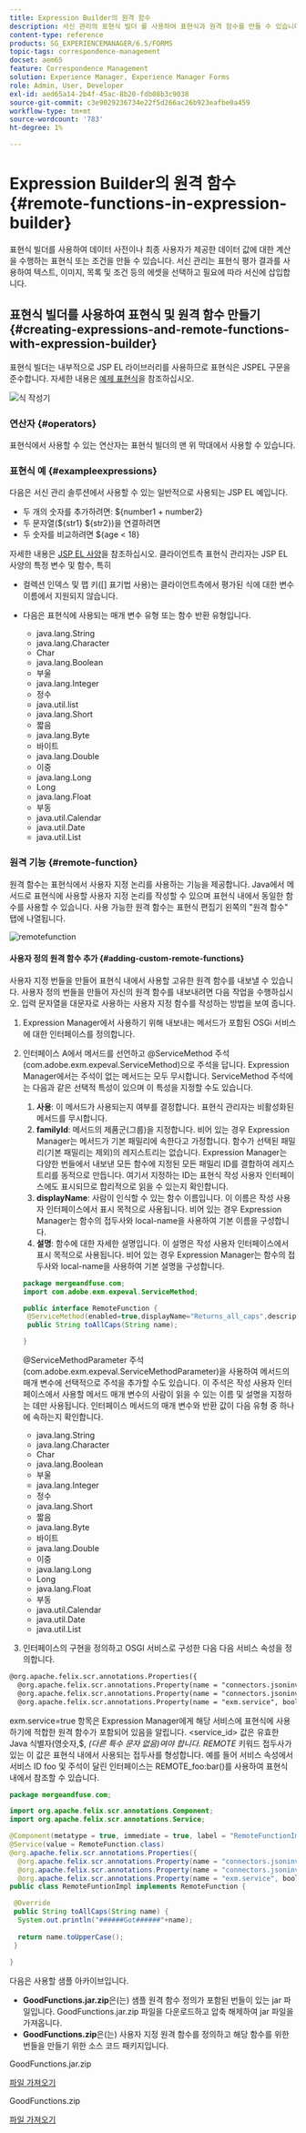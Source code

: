 ```yaml
---
title: Expression Builder의 원격 함수
description: 서신 관리의 표현식 빌더 를 사용하여 표현식과 원격 함수를 만들 수 있습니다.
content-type: reference
products: SG_EXPERIENCEMANAGER/6.5/FORMS
topic-tags: correspondence-management
docset: aem65
feature: Correspondence Management
solution: Experience Manager, Experience Manager Forms
role: Admin, User, Developer
exl-id: aed65a14-2b4f-45ac-8b20-fdb08b3c9038
source-git-commit: c3e9029236734e22f5d266ac26b923eafbe0a459
workflow-type: tm+mt
source-wordcount: '783'
ht-degree: 1%

---
```


# Expression Builder의 원격 함수{#remote-functions-in-expression-builder}

표현식 빌더를 사용하여 데이터 사전이나 최종 사용자가 제공한 데이터 값에 대한 계산을 수행하는 표현식 또는 조건을 만들 수 있습니다. 서신 관리는 표현식 평가 결과를 사용하여 텍스트, 이미지, 목록 및 조건 등의 에셋을 선택하고 필요에 따라 서신에 삽입합니다.

## 표현식 빌더를 사용하여 표현식 및 원격 함수 만들기 {#creating-expressions-and-remote-functions-with-expression-builder}

표현식 빌더는 내부적으로 JSP EL 라이브러리를 사용하므로 표현식은 JSPEL 구문을 준수합니다. 자세한 내용은 [예제 표현식](#exampleexpressions)을 참조하십시오.

![식 작성기](assets/expressionbuilder.png)

### 연산자 {#operators}

표현식에서 사용할 수 있는 연산자는 표현식 빌더의 맨 위 막대에서 사용할 수 있습니다.

### 표현식 예 {#exampleexpressions}

다음은 서신 관리 솔루션에서 사용할 수 있는 일반적으로 사용되는 JSP EL 예입니다.

* 두 개의 숫자를 추가하려면: ${number1 + number2}
* 두 문자열(${str1} ${str2})을 연결하려면
* 두 숫자를 비교하려면 ${age &lt; 18}

자세한 내용은 [JSP EL 사양](https://download.oracle.com/otn-pub/jcp/jsp-2.1-fr-spec-oth-JSpec/jsp-2_1-fr-spec-el.pdf)을 참조하십시오. 클라이언트측 표현식 관리자는 JSP EL 사양의 특정 변수 및 함수, 특히

* 컬렉션 인덱스 및 맵 키([] 표기법 사용)는 클라이언트측에서 평가된 식에 대한 변수 이름에서 지원되지 않습니다.
* 다음은 표현식에 사용되는 매개 변수 유형 또는 함수 반환 유형입니다.

   * java.lang.String
   * java.lang.Character
   * Char
   * java.lang.Boolean
   * 부울
   * java.lang.Integer
   * 정수
   * java.util.list
   * java.lang.Short
   * 짧음
   * java.lang.Byte
   * 바이트
   * java.lang.Double
   * 이중
   * java.lang.Long
   * Long
   * java.lang.Float
   * 부동
   * java.util.Calendar
   * java.util.Date
   * java.util.List

### 원격 기능 {#remote-function}

원격 함수는 표현식에서 사용자 지정 논리를 사용하는 기능을 제공합니다. Java에서 메서드로 표현식에 사용할 사용자 지정 논리를 작성할 수 있으며 표현식 내에서 동일한 함수를 사용할 수 있습니다. 사용 가능한 원격 함수는 표현식 편집기 왼쪽의 &quot;원격 함수&quot; 탭에 나열됩니다.

![remotefunction](assets/remotefunction.png)

#### 사용자 정의 원격 함수 추가 {#adding-custom-remote-functions}

사용자 지정 번들을 만들어 표현식 내에서 사용할 고유한 원격 함수를 내보낼 수 있습니다. 사용자 정의 번들을 만들어 자신의 원격 함수를 내보내려면 다음 작업을 수행하십시오. 입력 문자열을 대문자로 사용하는 사용자 지정 함수를 작성하는 방법을 보여 줍니다.

1. Expression Manager에서 사용하기 위해 내보내는 메서드가 포함된 OSGi 서비스에 대한 인터페이스를 정의합니다.
1. 인터페이스 A에서 메서드를 선언하고 @ServiceMethod 주석(com.adobe.exm.expeval.ServiceMethod)으로 주석을 답니다. Expression Manager에서는 주석이 없는 메서드는 모두 무시합니다. ServiceMethod 주석에는 다음과 같은 선택적 특성이 있으며 이 특성을 지정할 수도 있습니다.

   1. **사용**: 이 메서드가 사용되는지 여부를 결정합니다. 표현식 관리자는 비활성화된 메서드를 무시합니다.
   1. **familyId**: 메서드의 제품군(그룹)을 지정합니다. 비어 있는 경우 Expression Manager는 메서드가 기본 패밀리에 속한다고 가정합니다. 함수가 선택된 패밀리(기본 패밀리는 제외)의 레지스트리는 없습니다. Expression Manager는 다양한 번들에서 내보낸 모든 함수에 지정된 모든 패밀리 ID를 결합하여 레지스트리를 동적으로 만듭니다. 여기서 지정하는 ID는 표현식 작성 사용자 인터페이스에도 표시되므로 합리적으로 읽을 수 있는지 확인합니다.
   1. **displayName**: 사람이 인식할 수 있는 함수 이름입니다. 이 이름은 작성 사용자 인터페이스에서 표시 목적으로 사용됩니다. 비어 있는 경우 Expression Manager는 함수의 접두사와 local-name을 사용하여 기본 이름을 구성합니다.
   1. **설명**: 함수에 대한 자세한 설명입니다. 이 설명은 작성 사용자 인터페이스에서 표시 목적으로 사용됩니다. 비어 있는 경우 Expression Manager는 함수의 접두사와 local-name을 사용하여 기본 설명을 구성합니다.

   ```java
   package mergeandfuse.com;
   import com.adobe.exm.expeval.ServiceMethod;
   
   public interface RemoteFunction {
    @ServiceMethod(enabled=true,displayName="Returns_all_caps",description="Function to convert to all CAPS", familyId="remote")
    public String toAllCaps(String name);
   
   }
   ```

   @ServiceMethodParameter 주석(com.adobe.exm.expeval.ServiceMethodParameter)을 사용하여 메서드의 매개 변수에 선택적으로 주석을 추가할 수도 있습니다. 이 주석은 작성 사용자 인터페이스에서 사용할 메서드 매개 변수의 사람이 읽을 수 있는 이름 및 설명을 지정하는 데만 사용됩니다. 인터페이스 메서드의 매개 변수와 반환 값이 다음 유형 중 하나에 속하는지 확인합니다.

   * java.lang.String
   * java.lang.Character
   * Char
   * java.lang.Boolean
   * 부울
   * java.lang.Integer
   * 정수
   * java.lang.Short
   * 짧음
   * java.lang.Byte
   * 바이트
   * java.lang.Double
   * 이중
   * java.lang.Long
   * Long
   * java.lang.Float
   * 부동
   * java.util.Calendar
   * java.util.Date
   * java.util.List

1. 인터페이스의 구현을 정의하고 OSGI 서비스로 구성한 다음 다음 서비스 속성을 정의합니다.

```jsp
@org.apache.felix.scr.annotations.Properties({
  @org.apache.felix.scr.annotations.Property(name = "connectors.jsoninvoker", boolValue = true),
  @org.apache.felix.scr.annotations.Property(name = "connectors.jsoninvoker.alias", value = "<service_id>"),
  @org.apache.felix.scr.annotations.Property(name = "exm.service", boolValue = true)})
```

exm.service=true 항목은 Expression Manager에게 해당 서비스에 표현식에 사용하기에 적합한 원격 함수가 포함되어 있음을 알립니다. &lt;service_id> 값은 유효한 Java 식별자(영숫자,$, _(다른 특수 문자 없음)여야 합니다. REMOTE_ 키워드 접두사가 있는 이 값은 표현식 내에서 사용되는 접두사를 형성합니다. 예를 들어 서비스 속성에서 서비스 ID foo 및 주석이 달린 인터페이스는 REMOTE_foo:bar()를 사용하여 표현식 내에서 참조할 수 있습니다.

```java
package mergeandfuse.com;

import org.apache.felix.scr.annotations.Component;
import org.apache.felix.scr.annotations.Service;

@Component(metatype = true, immediate = true, label = "RemoteFunctionImpl")
@Service(value = RemoteFunction.class)
@org.apache.felix.scr.annotations.Properties({
  @org.apache.felix.scr.annotations.Property(name = "connectors.jsoninvoker", boolValue = true),
  @org.apache.felix.scr.annotations.Property(name = "connectors.jsoninvoker.alias", value = "test1"),
  @org.apache.felix.scr.annotations.Property(name = "exm.service", boolValue = true)})
public class RemoteFuntionImpl implements RemoteFunction {

 @Override
 public String toAllCaps(String name) {
  System.out.println("######Got######"+name);
  
  return name.toUpperCase();
 }
 
}
```

다음은 사용할 샘플 아카이브입니다.

* **GoodFunctions.jar.zip**&#x200B;은(는) 샘플 원격 함수 정의가 포함된 번들이 있는 jar 파일입니다. GoodFunctions.jar.zip 파일을 다운로드하고 압축 해제하여 jar 파일을 가져옵니다.
* **GoodFunctions.zip**&#x200B;은(는) 사용자 지정 원격 함수를 정의하고 해당 함수를 위한 번들을 만들기 위한 소스 코드 패키지입니다.

GoodFunctions.jar.zip

[파일 가져오기](assets/goodfunctions.jar.zip)

GoodFunctions.zip

[파일 가져오기](assets/goodfunctions.zip)
